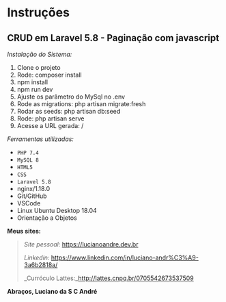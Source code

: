 # **Instruções**
## CRUD em Laravel 5.8 -  Paginação com javascript

_Instalação do Sistema:_

1. Clone o projeto
2. Rode: composer install
3. npm install
4. npm run dev
5. Ajuste os parâmetro do MySql no .env
6. Rode as migrations: php artisan migrate:fresh
7. Rodar as seeds: php artisan db:seed
8. Rode: php artisan serve
10. Acesse a URL gerada: /

_Ferramentas utilizadas:_
- `PHP 7.4`
- `MySQL 8`
- `HTML5`
- `CSS`
- `Laravel 5.8`
- nginx/1.18.0
- Git/GitHub
- VSCode
- Linux Ubuntu Desktop 18.04
- Orientação a Objetos

**Meus sites:**
> _Site pessoal:_ https://lucianoandre.dev.br
>
> _Linkedin:_ https://www.linkedin.com/in/luciano-andr%C3%A9-3a6b2818a/
>
> _Curróculo Lattes:_http://lattes.cnpq.br/0705542673537509

**Abraços, Luciano da S C André**
